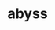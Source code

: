 ---
title: "abyss"
layout: cache
categories: [package, develop-2023-06-25]
meta: {"versions": ["2.3.5"], "compilers": ["gcc@=7.3.1"], "oss": ["amzn2"], "platforms": ["linux"], "targets": ["aarch64", "neoverse_n1", "x86_64_v3"], "stacks": ["aws-ahug", "aws-ahug-aarch64", "root"], "num_specs": 3, "num_specs_by_stack": {"aws-ahug": 1, "root": 3, "aws-ahug-aarch64": 2}}
spec_details: [{"hash": "zjbwd2npy5mamsraf7daj2tnajdralvd", "compiler": "gcc@=7.3.1", "versions": ["2.3.5"], "os": "amzn2", "platform": "linux", "target": "x86_64_v3", "variants": ["build_system=autotools", "maxk=128"], "stacks": ["aws-ahug", "root"], "size": "-", "tarball": "https://binaries.spack.io/releases/develop-2023-06-25/build_cache/linux-amzn2-x86_64_v3/gcc-7.3.1/abyss-2.3.5/linux-amzn2-x86_64_v3-gcc-7.3.1-abyss-2.3.5-zjbwd2npy5mamsraf7daj2tnajdralvd.spack"}, {"hash": "haffnle5unimdytrvufkqkd73ne7koqv", "compiler": "gcc@=7.3.1", "versions": ["2.3.5"], "os": "amzn2", "platform": "linux", "target": "neoverse_n1", "variants": ["build_system=autotools", "maxk=128"], "stacks": ["root", "aws-ahug-aarch64"], "size": "-", "tarball": "https://binaries.spack.io/releases/develop-2023-06-25/build_cache/linux-amzn2-neoverse_n1/gcc-7.3.1/abyss-2.3.5/linux-amzn2-neoverse_n1-gcc-7.3.1-abyss-2.3.5-haffnle5unimdytrvufkqkd73ne7koqv.spack"}, {"hash": "t4x4v4o7hzgzjavdm4f42pvtwpoz7nwg", "compiler": "gcc@=7.3.1", "versions": ["2.3.5"], "os": "amzn2", "platform": "linux", "target": "aarch64", "variants": ["build_system=autotools", "maxk=128"], "stacks": ["root", "aws-ahug-aarch64"], "size": "-", "tarball": "https://binaries.spack.io/releases/develop-2023-06-25/build_cache/linux-amzn2-aarch64/gcc-7.3.1/abyss-2.3.5/linux-amzn2-aarch64-gcc-7.3.1-abyss-2.3.5-t4x4v4o7hzgzjavdm4f42pvtwpoz7nwg.spack"}]
---